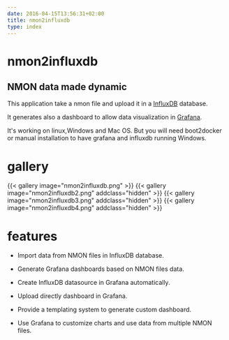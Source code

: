 ```yaml
---
date: 2016-04-15T13:56:31+02:00
title: nmon2influxdb
type: index
---
```


# nmon2influxdb
## NMON data made dynamic

This application take a nmon file and upload it in a [InfluxDB](influxdata.com/time-series-platform/influxdb/) database.

It generates also a dashboard to allow data visualization in [Grafana](http://grafana.org/).

It's working on linux,Windows and Mac OS. But you will need boot2docker or manual installation to have grafana and influxdb running Windows.

# gallery
{{< gallery image="nmon2influxdb.png" >}}
{{< gallery image="nmon2influxdb2.png" addclass="hidden" >}}
{{< gallery image="nmon2influxdb3.png" addclass="hidden" >}}
{{< gallery image="nmon2influxdb4.png" addclass="hidden" >}}

# features

* Import data from NMON files in InfluxDB database.

* Generate Grafana dashboards based on NMON files data.

* Create InfluxDB datasource in Grafana automatically.

* Upload directly dashboard in Grafana.

* Provide a templating system to generate custom dashboard.

* Use Grafana to customize charts and use data from multiple NMON files.

